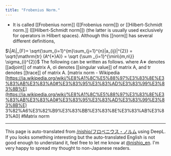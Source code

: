 ```yaml
---
title: "Frobenius Norm."
---
```


- It is called [[Frobenius norm]] ([[Frobenius norm]]) or [[Hilbert-Schmidt norm.]] ([[Hilbert-Schmidt norm]]) (the latter is usually used exclusively for operators in Hilbert spaces). Although this [[norm]] has several different definitions,

$\|A\|_{F}= \sqrt{\sum_{i=1}^{m}\sum_{j=1}^{n}|a_{ij}|^{2}} = \sqrt{\mathrm{tr} (A^{*}A)} = \sqrt {\sum _{i=1}^{\min\{m,n\}} \sigma_{i}^{2}}$
The following can be written as follows. where A∗ denotes [[adjoint]] of matrix A, σi denotes [[singular value]] of matrix A, and tr denotes [[trace]] of matrix A.
[matrix norm - Wikipedia [https://ja.wikipedia.org/wiki/%E8%A1%8C%E5%88%97%E3%83%8E%E3%83%AB%E3%83%A0#%E3%83%95%E3%83%AD%E3%83%99%E3%83%8B%E](https://ja.wikipedia.org/wiki/%E8%A1%8C%E5%88%97%E3%83%8E%E3%83%AB%E3%83%A0#%E3%83%95%E3%83%AD%E3%83%99%E3%83%8B%E) 3%82%A6%E3%82%B9%E3%83%BB%E3%83%8E%E3%83%AB%E3%83%A0] #Matrix norm

---
This page is auto-translated from [/nishio/フロベニウス・ノルム](https://scrapbox.io/nishio/フロベニウス・ノルム) using DeepL. If you looks something interesting but the auto-translated English is not good enough to understand it, feel free to let me know at [@nishio_en](https://twitter.com/nishio_en). I'm very happy to spread my thought to non-Japanese readers.